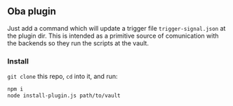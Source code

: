 ## Oba plugin

Just add a command which will update a trigger file `trigger-signal.json` at the plugin dir.
This is intended as a primitive source of comunication with the backends so they run the scripts at the vault.

### Install
`git clone` this repo, `cd` into it, and run:

```bash
npm i
node install-plugin.js path/to/vault
```
